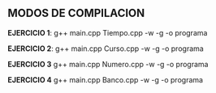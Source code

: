 ## MODOS DE COMPILACION 

**EJERCICIO 1**: 
g++ main.cpp Tiempo.cpp -w -g -o programa

**EJERCICIO 2**: 
g++ main.cpp Curso.cpp -w -g -o programa

**EJERCICIO 3**
g++ main.cpp Numero.cpp -w -g -o programa

**EJERCICIO 4**
g++ main.cpp Banco.cpp -w -g -o programa


